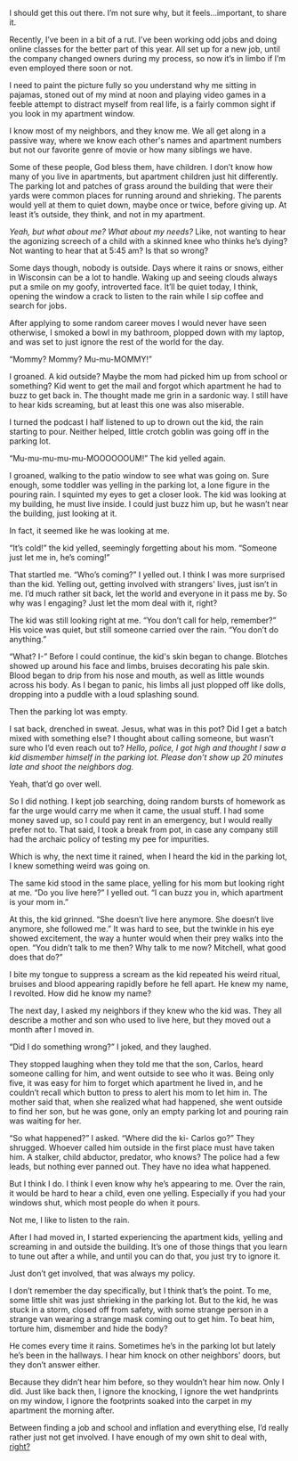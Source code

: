  I should get this out there. I’m not sure why, but it feels…important, to share it.

Recently, I’ve been in a bit of a rut. I’ve been working odd jobs and doing online classes for the better part of this year. All set up for a new job, until the company changed owners during my process, so now it’s in limbo if I’m even employed there soon or not. 

I need to paint the picture fully so you understand why me sitting in pajamas, stoned out of my mind at noon and playing video games in a feeble attempt to distract myself from real life, is a fairly common sight if you look in my apartment window. 

I know most of my neighbors, and they know me. We all get along in a passive way, where we know each other's names and apartment numbers but not our favorite genre of movie or how many siblings we have.

Some of these people, God bless them, have children. I don’t know how many of you live in apartments, but apartment children just hit differently. The parking lot and patches of grass around the building that were their yards were common places for running around and shrieking. The parents would yell at them to quiet down, maybe once or twice, before giving up. At least it’s outside, they think, and not in my apartment.

*Yeah, but what about me? What about my needs?* Like, not wanting to hear the agonizing screech of a child with a skinned knee who thinks he’s dying? Not wanting to hear that at 5:45 am? Is that so wrong?

Some days though, nobody is outside. Days where it rains or snows, either in Wisconsin can be a lot to handle. Waking up and seeing clouds always put a smile on my goofy, introverted face. It’ll be quiet today, I think, opening the window a crack to listen to the rain while I sip coffee and search for jobs. 

After applying to some random career moves I would never have seen otherwise, I smoked a bowl in my bathroom, plopped down with my laptop, and was set to just ignore the rest of the world for the day.

“Mommy? Mommy? Mu-mu-MOMMY!”

I groaned. A kid outside? Maybe the mom had picked him up from school or something? Kid went to get the mail and forgot which apartment he had to buzz to get back in. The thought made me grin in a sardonic way. I still have to hear kids screaming, but at least this one was also miserable. 

I turned the podcast I half listened to up to drown out the kid, the rain starting to pour. Neither helped, little crotch goblin was going off in the parking lot. 

“Mu-mu-mu-mu-mu-MOOOOOOUM!” The kid yelled again.

I groaned, walking to the patio window to see what was going on. Sure enough, some toddler was yelling in the parking lot, a lone figure in the pouring rain. I squinted my eyes to get a closer look. The kid was looking at my building, he must live inside. I could just buzz him up, but he wasn’t near the building, just looking at it.

In fact, it seemed like he was looking at me. 

“It’s cold!” the kid yelled, seemingly forgetting about his mom. “Someone just let me in, he’s coming!”

That startled me. “Who’s coming?” I yelled out. I think I was more surprised than the kid. Yelling out, getting involved with strangers' lives, just isn’t in me. I’d much rather sit back, let the world and everyone in it pass me by. So why was I engaging? Just let the mom deal with it, right?

The kid was still looking right at me. “You don’t call for help, remember?” His voice was quiet, but still someone carried over the rain. “You don’t do anything.” 

“What? I-” Before I could continue, the kid's skin began to change. Blotches showed up around his face and limbs, bruises decorating his pale skin. Blood began to drip from his nose and mouth, as well as little wounds across his body. As I began to panic, his limbs all just plopped off like dolls, dropping into a puddle with a loud splashing sound. 

Then the parking lot was empty. 

I sat back, drenched in sweat. Jesus, what was in this pot? Did I get a batch mixed with something else? I thought about calling someone, but wasn’t sure who I’d even reach out to? *Hello, police, I got high and thought I saw a kid dismember himself in the parking lot. Please don’t show up 20 minutes late and shoot the neighbors dog.* 

Yeah, that’d go over well.

So I did nothing. I kept job searching, doing random bursts of homework as far the urge would carry me when it came, the usual stuff. I had some money saved up, so I could pay rent in an emergency, but I would really prefer not to. That said, I took a break from pot, in case any company still had the archaic policy of testing my pee for impurities.   

Which is why, the next time it rained, when I heard the kid in the parking lot, I knew something weird was going on. 

The same kid stood in the same place, yelling for his mom but looking right at me. “Do you live here?” I yelled out. “I can buzz you in, which apartment is your mom in.”

At this, the kid grinned. “She doesn’t live here anymore. She doesn’t live anymore, she followed me.” It was hard to see, but the twinkle in his eye showed excitement, the way a hunter would when their prey walks into the open. “You didn’t talk to me then? Why talk to me now? Mitchell, what good does that do?”

I bite my tongue to suppress a scream as the kid repeated his weird ritual, bruises and blood appearing rapidly before he fell apart. He knew my name, I revolted. How did he know my name?

The next day, I asked my neighbors if they knew who the kid was. They all describe a mother and son who used to live here, but they moved out a month after I moved in.

“Did I do something wrong?” I joked, and they laughed. 

They stopped laughing when they told me that the son, Carlos, heard someone calling for him, and went outside to see who it was. Being only five, it was easy for him to forget which apartment he lived in, and he couldn’t recall which button to press to alert his mom to let him in. The mother said that, when she realized what had happened, she went outside to find her son, but he was gone, only an empty parking lot and pouring rain was waiting for her. 

“So what happened?” I asked. “Where did the ki- Carlos go?” They shrugged. Whoever called him outside in the first place must have taken him. A stalker, child abductor, predator, who knows? The police had a few leads, but nothing ever panned out. They have no idea what happened.

But I think I do. I think I even know why he’s appearing to me. Over the rain, it would be hard to hear a child, even one yelling. Especially if you had your windows shut, which most people do when it pours. 

Not me, I like to listen to the rain. 

After I had moved in, I started experiencing the apartment kids, yelling and screaming in and outside the building. It’s one of those things that you learn to tune out after a while, and until you can do that, you just try to ignore it.

Just don’t get involved, that was always my policy.

I don’t remember the day specifically, but I think that’s the point. To me, some little shit was just shrieking in the parking lot. But to the kid, he was stuck in a storm, closed off from safety, with some strange person in a strange van wearing a strange mask coming out to get him. To beat him, torture him, dismember and hide the body?    

He comes every time it rains. Sometimes he’s in the parking lot but lately he’s been in the hallways. I hear him knock on other neighbors' doors, but they don’t answer either. 

Because they didn’t hear him before, so they wouldn’t hear him now. Only I did. Just like back then, I ignore the knocking, I ignore the wet handprints on my window, I ignore the footprints soaked into the carpet in my apartment the morning after.   

Between finding a job and school and inflation and everything else, I’d really rather just not get involved. I have enough of my own shit to deal with, [right?](https://www.reddit.com/user/ninjagall15/comments/txydix/insomniac_bite_sized_scary_stories/)